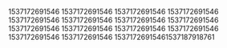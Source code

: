 1537172691546
1537172691546
1537172691546
1537172691546
1537172691546
1537172691546
1537172691546
1537172691546
1537172691546
1537172691546
1537172691546
1537172691546
1537172691546
1537172691546
15371726915461537187918761